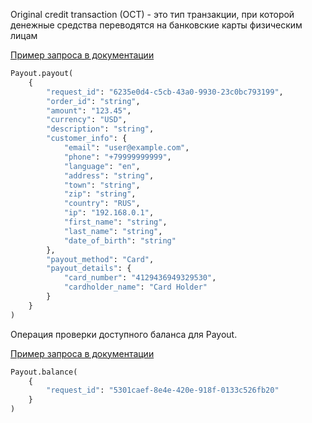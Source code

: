 Original credit transaction (OCT) - это тип транзакции, при которой денежные средства переводятся на банковские карты физическим лицам

[Пример запроса в документации](https://api.payselection.com/#tag/Operacii/operation/Payout%20%7C%20%D0%92%D1%8B%D0%BF%D0%BB%D0%B0%D1%82%D1%8B%20%D0%BD%D0%B0%20%D0%BA%D0%B0%D1%80%D1%82%D1%83l)

```python
Payout.payout(
    {
        "request_id": "6235e0d4-c5cb-43a0-9930-23c0bc793199",
        "order_id": "string",
        "amount": "123.45",
        "currency": "USD",
        "description": "string",
        "customer_info": {
            "email": "user@example.com",
            "phone": "+79999999999",
            "language": "en",
            "address": "string",
            "town": "string",
            "zip": "string",
            "country": "RUS",
            "ip": "192.168.0.1",
            "first_name": "string",
            "last_name": "string",
            "date_of_birth": "string"
        },
        "payout_method": "Card",
        "payout_details": {
            "card_number": "4129436949329530",
            "cardholder_name": "Card Holder"
        }
    }
)
```

Операция проверки доступного баланса для Payout.

[Пример запроса в документации](https://api.payselection.com/#tag/Operacii/operation/Balance)

```python
Payout.balance(
    {
        "request_id": "5301caef-8e4e-420e-918f-0133c526fb20"
    }
)
```

